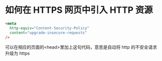 # 如何在 HTTPS 网页中引入 HTTP 资源

```html
<meta
  http-equiv="Content-Security-Policy"
  content="upgrade-insecure-requests"
/>
```

可以在相应的页面的\<head\>里加上这句代码，意思是自动将 http 的不安全请求升级为 https

